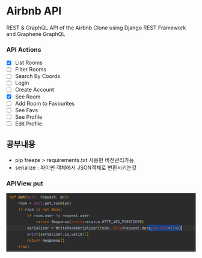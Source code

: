 # Airbnb API

REST & GraphQL API of the Airbnb Clone using Django REST Framework and Graphene GraphQL

### API Actions

- [x] List Rooms
- [ ] Filter Rooms
- [ ] Search By Coords
- [ ] Login
- [ ] Create Account
- [x] See Room
- [ ] Add Room to Favourites
- [ ] See Favs
- [ ] See Profile
- [ ] Edit Profile

## 공부내용

- pip freeze > requirements.txt 사용한 버전관리가능
- serialize : 파이썬 객체에서 JSON객체로 변환시키는것
  <!-- 2.3 -->

### APIView put
![img.png](img.png)